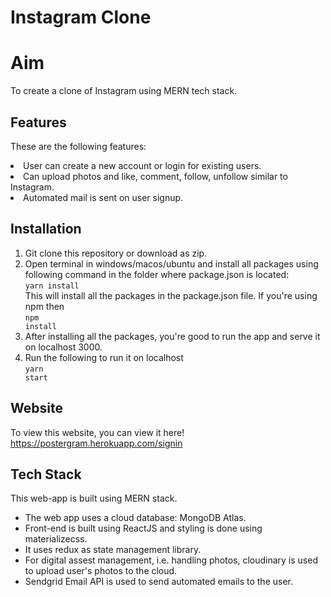 # Instagram Clone
# Aim

To create a clone of Instagram using MERN tech stack.

## Features

These are the following features:
<li>User can create a new account or login for existing users.</li>
<li>Can upload photos and like, comment, follow, unfollow similar to Instagram.</li>
<li>Automated mail is sent on user signup.</li>

## Installation

 1. Git clone this repository or download as zip.
 2. Open terminal in windows/macos/ubuntu and install all packages using following command in the folder where package.json is located:<br>
 <code>yarn install</code><br>
 This will install all the packages in the package.json file. If you're using npm then <br>
 <code>npm install</code>
 3. After installing all the packages, you're good to run the app and serve it on localhost 3000.
 4. Run the following to run it on localhost<br>
	 <code>yarn start</code>

## Website
To view this website, you can view it here!
<a>https://postergram.herokuapp.com/signin</a>

## Tech Stack

This web-app is built using MERN stack.


 - The web app uses a cloud database: MongoDB Atlas. 
 - Front-end is built using ReactJS and styling is done using materializecss.
 -  It uses redux as state management library. 
 - For digital assest management, i.e. handling photos, cloudinary is used to upload user's photos to the cloud.
 - Sendgrid Email API is used to send automated emails to the user.



